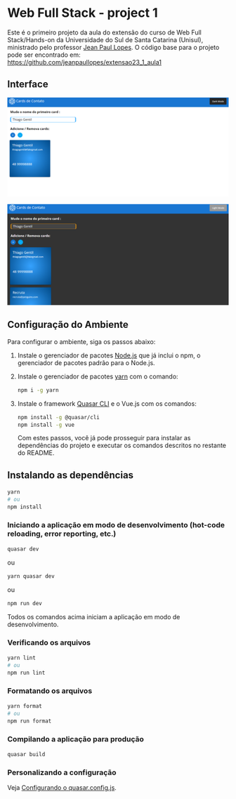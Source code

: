 # Web Full Stack - project 1

Este é o primeiro projeto da aula do extensão do curso de Web Full Stack/Hands-on da Universidade do Sul de Santa Catarina (Unisul), ministrado pelo professor [Jean Paul Lopes](https://github.com/jeanpaullopes). O código base para o projeto pode ser encontrado em: https://github.com/jeanpaullopes/extensao23_1_aula1

## Interface

![Interface do Site](src/assets/interface.png)

![interface DarkMode](src/assets/interface2.png)

## Configuração do Ambiente

Para configurar o ambiente, siga os passos abaixo:

1.  Instale o gerenciador de pacotes [Node.js](https://nodejs.org/) que já inclui o npm, o gerenciador de pacotes padrão para o Node.js.


2. Instale o gerenciador de pacotes [yarn](https://yarnpkg.com/) com o comando:

   ```bash
   npm i -g yarn
   ```

3. Instale o framework [Quasar CLI](https://quasar.dev/start/quasar-cli) e o Vue.js com os comandos:

   ```bash
   npm install -g @quasar/cli
   npm install -g vue
   ```

   Com estes passos, você já pode prosseguir para instalar as dependências do projeto e executar os comandos descritos no restante do README.

## Instalando as dependências
```bash
yarn
# ou
npm install
```

### Iniciando a aplicação em modo de desenvolvimento (hot-code reloading, error reporting, etc.)

```bash
quasar dev
```
ou
```bash
yarn quasar dev
```
ou
```bash
npm run dev
```

Todos os comandos acima iniciam a aplicação em modo de desenvolvimento.


### Verificando os arquivos
```bash
yarn lint
# ou
npm run lint
```


### Formatando os arquivos
```bash
yarn format
# ou
npm run format
```

### Compilando a aplicação para produção
```bash
quasar build
```

### Personalizando a configuração
Veja [Configurando o quasar.config.js](https://v2.quasar.dev/quasar-cli-webpack/quasar-config-js).
